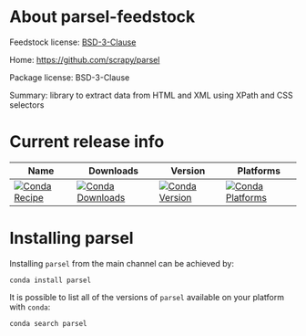 About parsel-feedstock
=======================

Feedstock license: [BSD-3-Clause](LICENSE)

Home: https://github.com/scrapy/parsel

Package license: BSD-3-Clause

Summary: library to extract data from HTML and XML using XPath and CSS selectors


Current release info
====================

| Name | Downloads | Version | Platforms |
| --- | --- | --- | --- |
| [![Conda Recipe](https://img.shields.io/badge/recipe-parsel-green.svg)](https://anaconda.org/anaconda/parsel) | [![Conda Downloads](https://img.shields.io/conda/dn/anaconda/parsel.svg)](https://anaconda.org/anaconda/parsel) | [![Conda Version](https://img.shields.io/conda/vn/anaconda/parsel.svg)](https://anaconda.org/anaconda/parsel) | [![Conda Platforms](https://img.shields.io/conda/pn/anaconda/parsel.svg)](https://anaconda.org/anaconda/parsel) |

Installing parsel
==================

Installing `parsel` from the main channel can be achieved by:

```
conda install parsel
```

It is possible to list all of the versions of `parsel` available on your platform with `conda`:

```
conda search parsel
```